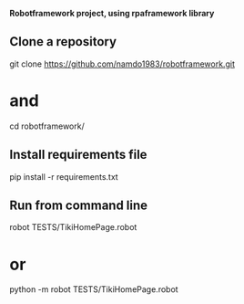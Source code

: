**Robotframework project, using rpaframework library**

## Clone a repository
git clone https://github.com/namdo1983/robotframework.git
# and
cd robotframework/

## Install requirements file
pip install -r requirements.txt

## Run from command line
robot TESTS/TikiHomePage.robot
# or
python -m robot TESTS/TikiHomePage.robot
